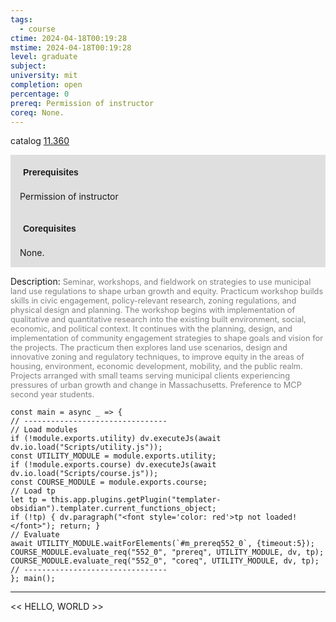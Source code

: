 ```yaml
---
tags:
  - course
ctime: 2024-04-18T00:19:28
mstime: 2024-04-18T00:19:28
level: graduate
subject: 
university: mit
completion: open
percentage: 0
prereq: Permission of instructor
coreq: None.
---
```


catalog [11.360](http://student.mit.edu/catalog/m11c.html#11.360)

<span style="display: block; padding: 15px; background-color: rgb(100, 100, 100, 0.2);"><font id="m_prereq552_0" style="display: block; font-family: Arial, sans-serif; font-weight: bold; padding: 5px">Prerequisites</font><br><span id="prereq552_0">Permission of instructor</span></span>
<span style="display: block; padding: 15px; background-color: rgb(100, 100, 100, 0.2);"><font id="m_coreq552_0" style="display: block; font-family: Arial, sans-serif; font-weight: bold; padding: 5px">Corequisites</font><br><span id="coreq552_0">None.</span></span>

<font style="">Description:</font>
<font style="color: grey; font-size: 0.8rem;">Seminar, workshops, and fieldwork on strategies to use municipal land use regulations to shape urban growth and equity. Practicum workshop builds skills in civic engagement, policy-relevant research, zoning regulations, and physical design and planning. The workshop begins with implementation of qualitative and quantitative research into the existing built environment, social, economic, and political context. It continues with the planning, design, and implementation of community engagement strategies to shape goals and vision for the projects. The practicum then explores land use scenarios, design and innovative zoning and regulatory techniques, to improve equity in the areas of housing, environment, economic development, mobility, and the public realm. Projects arranged with small teams serving municipal clients experiencing pressures of urban growth and change in Massachusetts. Preference to MCP second year students.</font>

```dataviewjs
const main = async _ => {
// --------------------------------
// Load modules
if (!module.exports.utility) dv.executeJs(await dv.io.load("Scripts/utility.js"));
const UTILITY_MODULE = module.exports.utility;
if (!module.exports.course) dv.executeJs(await dv.io.load("Scripts/course.js"));
const COURSE_MODULE = module.exports.course;
// Load tp
let tp = this.app.plugins.getPlugin("templater-obsidian").templater.current_functions_object;
if (!tp) { dv.paragraph("<font style='color: red'>tp not loaded!</font>"); return; }
// Evaluate
await UTILITY_MODULE.waitForElements(`#m_prereq552_0`, {timeout:5});
COURSE_MODULE.evaluate_req("552_0", "prereq", UTILITY_MODULE, dv, tp);
COURSE_MODULE.evaluate_req("552_0", "coreq", UTILITY_MODULE, dv, tp);
// --------------------------------
}; main();
```

---

<< HELLO, WORLD >>
